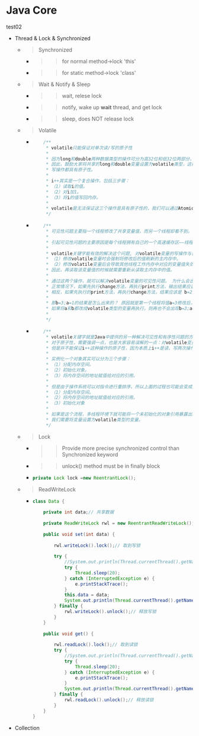 # Java Core

test02
* Thread & Lock & Synchronized
	* > Synchronized
		* >> for normal method->lock 'this'
		* >> for static method->lock 'class'		
	* > Wait & Notify & Sleep
		* >> wait, relese lock
		* >> notify, wake up __wait__ thread, and get lock
		* >> sleep, does NOT release lock
	* > Volatile
		* >> 
			```java
				/**
				 * volatile只能保证对单次读/写的原子性
				 * 
				 * 因为long和double两种数据类型的操作可分为高32位和低32位两部分，因此普通的long或double类型读/写可能不是原子的。
				 * 因此，鼓励大家将共享的long和double变量设置为volatile类型，这样能保证任何情况下对long和double的单次读/
				 * 写操作都具有原子性。
				 * 
				 * i++其实是一个复合操作，包括三步骤：
				 * （1）读取i的值。 
				 * （2）对i加1。
				 * （3）将i的值写回内存。
				 * 
				 * volatile是无法保证这三个操作是具有原子性的，我们可以通过AtomicInteger或者Synchronized来保证+1操作的原子性。
				 */
			```
		* >> 
			```java
				/**
				 * 可见性问题主要指一个线程修改了共享变量值，而另一个线程却看不到。
				 * 
				 * 引起可见性问题的主要原因是每个线程拥有自己的一个高速缓存区——线程工作内存。
				 * 
				 * volatile关键字能有效的解决这个问题, 对volatile变量的写操作与普通变量的主要区别有两点：
				 * （1）修改volatile变量时会强制将修改后的值刷新的主内存中。
				 * （2）修改volatile变量后会导致其他线程工作内存中对应的变量值失效。
				 * 因此，再读取该变量值的时候就需要重新从读取主内存中的值。
				 * 
				 * 通过这两个操作，就可以解决volatile变量的可见性问题。 为什么会出现b=3;a=1这种结果呢？
				 * 正常情况下，如果先执行change方法，再执行print方法，输出结果应该为b=3;a=3。
				 * 相反，如果先执行的print方法，再执行change方法，结果应该是 b=2;a=1。
				 * 
				 * 那b=3;a=1的结果是怎么出来的？ 原因就是第一个线程将值a=3修改后，但是对第二个线程是不可见的，所以才出现这一结果。
				 * 如果将a和b都改成volatile类型的变量再执行，则再也不会出现b=3;a=1的结果了。
				 * 
				 */
			```
		* >> 
			```java
				/**
				 * volatile关键字就是Java中提供的另一种解决可见性和有序性问题的方案。
				 * 对于原子性，需要强调一点，也是大家容易误解的一点：对volatile变量的单次读/写操作可以保证原子性的，如long和double类型变量，
				 * 但是并不能保证i++这种操作的原子性，因为本质上i++是读、写两次操作。
				 * 
				 * 实例化一个对象其实可以分为三个步骤： 
				 * （1）分配内存空间。 
				 * （2）初始化对象。 
				 * （3）将内存空间的地址赋值给对应的引用。
				 * 
				 * 但是由于操作系统可以对指令进行重排序，所以上面的过程也可能会变成如下过程：
				 * （1）分配内存空间。 
				 * （2）将内存空间的地址赋值给对应的引用。 
				 * （3）初始化对象
				 * 
				 * 如果是这个流程，多线程环境下就可能将一个未初始化的对象引用暴露出来，从而导致不可预料的结果。因此，为了防止这个过程的重排序，
				 * 我们需要将变量设置为volatile类型的变量。
				 */
			```
	* > Lock
		* >> Provide more precise synchronized control than Synchronized keyword
		* >> unlock() method must be in finally block
		* >> 		
			```java
			private Lock lock =new ReentrantLock();
			```
	* > ReadWriteLock
		* >> 	
			```java	
			class Data {      
				
			    private int data;// 共享数据  
			    
			    private ReadWriteLock rwl = new ReentrantReadWriteLock();     
			    
			    public void set(int data) {  
			    	
			        rwl.writeLock().lock();// 取到写锁  
			        
			        try {  
			            //System.out.println(Thread.currentThread().getName() + "准备写入数据");  
			            try {  
			                Thread.sleep(20);  
			            } catch (InterruptedException e) {  
			                e.printStackTrace();  
			            }  
			            this.data = data;  
			            System.out.println(Thread.currentThread().getName() + "写入" + this.data);  
			        } finally {  
			            rwl.writeLock().unlock();// 释放写锁  
			        }  
			    }     
			    
			    public void get() {  
			    	
			        rwl.readLock().lock();// 取到读锁  
			        try {  
			            //System.out.println(Thread.currentThread().getName() + "准备读取数据");  
			            try {  
			                Thread.sleep(20);  
			            } catch (InterruptedException e) {  
			                e.printStackTrace();  
			            }  
			            System.out.println(Thread.currentThread().getName() + "读取" + this.data);  
			        } finally {  
			            rwl.readLock().unlock();// 释放读锁  
			        }  
			    }  
			}  
			```			
* Collection
